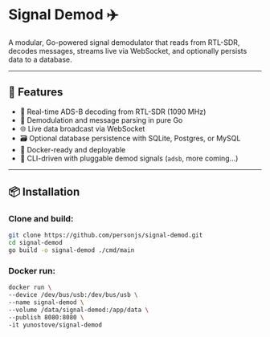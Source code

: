 # Signal Demod ✈️

A modular, Go-powered signal demodulator that reads from RTL-SDR, decodes messages, streams live via WebSocket, and optionally persists data to a database.

---

## 🚀 Features

- 📡 Real-time ADS-B decoding from RTL-SDR (1090 MHz)
- 🧠 Demodulation and message parsing in pure Go
- 🌐 Live data broadcast via WebSocket
- 🗃️ Optional database persistence with SQLite, Postgres, or MySQL
- 🐳 Docker-ready and deployable
- 🧰 CLI-driven with pluggable demod signals (`adsb`, more coming...)

---

## 📦 Installation

### Clone and build:

```bash
git clone https://github.com/personjs/signal-demod.git
cd signal-demod
go build -o signal-demod ./cmd/main
```

### Docker run:

```bash
docker run \
--device /dev/bus/usb:/dev/bus/usb \
--name signal-demod \
--volume /data/signal-demod:/app/data \
--publish 8080:8080 \
-it yunostove/signal-demod
```